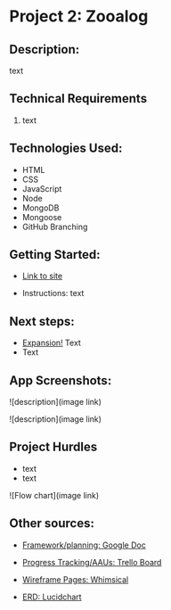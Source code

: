 # Project 2: Zooalog

## Description:
text

## Technical Requirements
1. text

## Technologies Used: 
* HTML
* CSS
* JavaScript
* Node
* MongoDB
* Mongoose
* GitHub Branching

## Getting Started: 

* [Link to site]("")

* Instructions: text

## Next steps: 

* [Expansion!]("") Text
* Text

## App Screenshots:

![description](image link)

![description](image link)

## Project Hurdles
* text
* text

![Flow chart](image link)

## Other sources: 

* [Framework/planning: Google Doc](https://docs.google.com/document/d/1nT69I44XXzSD8M6JIAcWodkT1JvCkiWDgvXXCvcQc5U/edit?usp=sharing)

* [Progress Tracking/AAUs: Trello Board](https://trello.com/invite/b/MhlMC0Qn/c32c891202deb797028f567e7c5d68d3/zooalog)

* [Wireframe Pages: Whimsical](https://whimsical.com/zooalog-D5avFK95o1bgy94H4kbUSd)

* [ERD: Lucidchart](https://lucid.app/lucidchart/430bb0f4-b32e-43b5-8074-20212c4741b5/edit?viewport_loc=222%2C38%2C1660%2C1776%2C0_0&invitationId=inv_46b7e97e-eb4b-45bf-b137-1a0c8929c690#)

